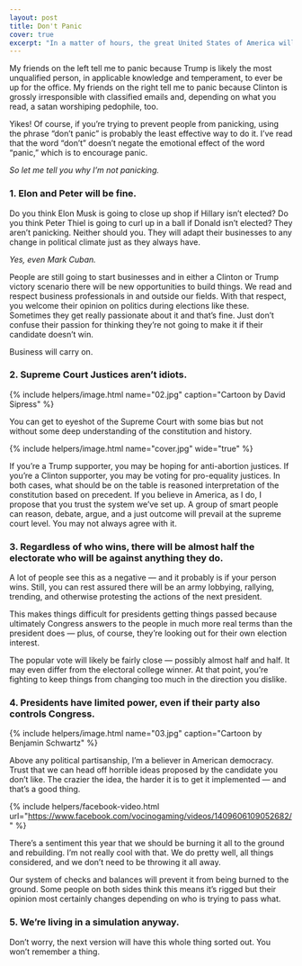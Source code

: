 ```yaml
---
layout: post
title: Don't Panic
cover: true
excerpt: "In a matter of hours, the great United States of America will vote for our next president. I'm not worried."
---
```


My friends on the left tell me to panic because Trump is likely the most
unqualified person, in applicable knowledge and temperament, to ever be up for
the office. My friends on the right tell me to panic because Clinton is grossly
irresponsible with classified emails and, depending on what you read, a satan
worshiping pedophile, too.

Yikes! Of course, if you’re trying to prevent people from panicking, using the
phrase “don’t panic” is probably the least effective way to do it. I’ve read
that the word “don’t” doesn’t negate the emotional effect of the word “panic,”
which is to encourage panic.

*So let me tell you why I’m not panicking.*

### 1. Elon and Peter will be fine.

Do you think Elon Musk is going to close up shop if Hillary isn’t elected? Do
you think Peter Thiel is going to curl up in a ball if Donald isn’t elected?
They aren’t panicking. Neither should you. They will adapt their businesses to
any change in political climate just as they always have.

*Yes, even Mark Cuban.*

People are still going to start businesses and in either a Clinton or Trump
victory scenario there will be new opportunities to build things. We read and
respect business professionals in and outside our fields. With that respect, you
welcome their opinion on politics during elections like these. Sometimes they
get really passionate about it and that’s fine. Just don’t confuse their passion
for thinking they’re not going to make it if their candidate doesn’t win.

Business will carry on.

### 2. Supreme Court Justices aren’t idiots.

{% include helpers/image.html name="02.jpg" caption="Cartoon by David Sipress" %}

You can get to eyeshot of the Supreme Court with some bias but not without some
deep understanding of the constitution and history.

{% include helpers/image.html name="cover.jpg" wide="true" %}

If you’re a Trump supporter, you may be hoping for anti-abortion justices. If
you’re a Clinton supporter, you may be voting for pro-equality justices. In both
cases, what should be on the table is reasoned interpretation of the
constitution based on precedent. If you believe in America, as I do, I propose
that you trust the system we’ve set up. A group of smart people can reason,
debate, argue, and a just outcome will prevail at the supreme court level. You
may not always agree with it.

### 3. Regardless of who wins, there will be almost half the electorate who will be against anything they do.

A lot of people see this as a negative — and it probably is if your person wins.
Still, you can rest assured there will be an army lobbying, rallying, trending,
and otherwise protesting the actions of the next president.

This makes things difficult for presidents getting things passed because
ultimately Congress answers to the people in much more real terms than the
president does — plus, of course, they’re looking out for their own election
interest.

The popular vote will likely be fairly close — possibly almost half and half. It
may even differ from the electoral college winner. At that point, you’re
fighting to keep things from changing too much in the direction you dislike.

### 4. Presidents have limited power, even if their party also controls Congress.

{% include helpers/image.html name="03.jpg" caption="Cartoon by Benjamin Schwartz" %}

Above any political partisanship, I’m a believer in American democracy. Trust
that we can head off horrible ideas proposed by the candidate you don’t like.
The crazier the idea, the harder it is to get it implemented — and that’s a good
thing.

{% include helpers/facebook-video.html url="https://www.facebook.com/vocinogaming/videos/1409606109052682/" %}

There’s a sentiment this year that we should be burning it all to the ground and
rebuilding. I’m not really cool with that. We do pretty well, all things
considered, and we don’t need to be throwing it all away.

Our system of checks and balances will prevent it from being burned to the
ground. Some people on both sides think this means it’s rigged but their opinion
most certainly changes depending on who is trying to pass what.

### 5. We’re living in a simulation anyway.

Don’t worry, the next version will have this whole thing sorted out. You won’t
remember a thing.
